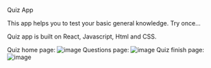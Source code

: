 Quiz App

This app helps you to test your basic general knowledge.
Try once...

Quiz app is built on React, Javascript, Html and CSS.

Quiz home page:
![image](https://github.com/user-attachments/assets/fc36f939-4fcd-4dcb-8dc2-d96238d3dbaa)
Questions page:
![image](https://github.com/user-attachments/assets/952e1c30-ebe5-4e83-aa6f-c3aa95343400)
Quiz finish page:
![image](https://github.com/user-attachments/assets/fe1772ef-fc98-4256-9d67-33dbf67a4117)



